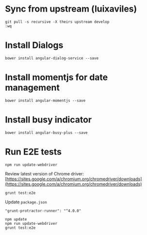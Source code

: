 # Sync from upstream (luixaviles)

```
git pull -s recursive -X theirs upstream develop
:wq
```

# Install Dialogs

```
bower install angular-dialog-service --save
```

# Install momentjs for date management

```
bower install angular-momentjs --save
```

# Install busy indicator

```
bower install angular-busy-plus --save
```

# Run E2E tests
```
npm run update-webdriver
```

Review latest version of Chrome driver: [https://sites.google.com/a/chromium.org/chromedriver/downloads](https://sites.google.com/a/chromium.org/chromedriver/downloads)

```
grunt test:e2e
```

Update `package.json`

```
"grunt-protractor-runner": "^4.0.0"
```

```
npm update
npm run update-webdriver
grunt test:e2e
```
